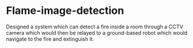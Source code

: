 # Flame-image-detection
Designed a system which can detect a fire inside a room through a CCTV camera which would then be relayed to a ground-based robot which would navigate to the fire and extinguish it.
